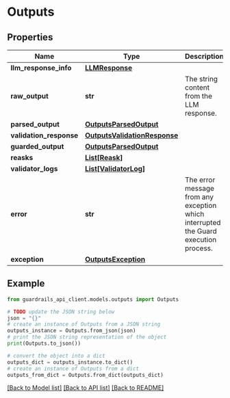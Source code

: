 # Outputs


## Properties

Name | Type | Description | Notes
------------ | ------------- | ------------- | -------------
**llm_response_info** | [**LLMResponse**](LLMResponse.md) |  | [optional] 
**raw_output** | **str** | The string content from the LLM response. | [optional] 
**parsed_output** | [**OutputsParsedOutput**](OutputsParsedOutput.md) |  | [optional] 
**validation_response** | [**OutputsValidationResponse**](OutputsValidationResponse.md) |  | [optional] 
**guarded_output** | [**OutputsParsedOutput**](OutputsParsedOutput.md) |  | [optional] 
**reasks** | [**List[Reask]**](Reask.md) |  | [optional] 
**validator_logs** | [**List[ValidatorLog]**](ValidatorLog.md) |  | [optional] 
**error** | **str** | The error message from any exception which interrupted the Guard execution process. | [optional] 
**exception** | [**OutputsException**](OutputsException.md) |  | [optional] 

## Example

```python
from guardrails_api_client.models.outputs import Outputs

# TODO update the JSON string below
json = "{}"
# create an instance of Outputs from a JSON string
outputs_instance = Outputs.from_json(json)
# print the JSON string representation of the object
print(Outputs.to_json())

# convert the object into a dict
outputs_dict = outputs_instance.to_dict()
# create an instance of Outputs from a dict
outputs_from_dict = Outputs.from_dict(outputs_dict)
```
[[Back to Model list]](../README.md#documentation-for-models) [[Back to API list]](../README.md#documentation-for-api-endpoints) [[Back to README]](../README.md)


